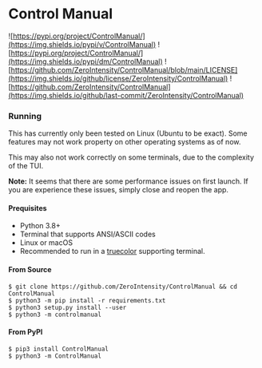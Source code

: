 # Control Manual

![https://pypi.org/project/ControlManual/](https://img.shields.io/pypi/v/ControlManual)
![https://pypi.org/project/ControlManual/](https://img.shields.io/pypi/dm/ControlManual)
![https://github.com/ZeroIntensity/ControlManual/blob/main/LICENSE](https://img.shields.io/github/license/ZeroIntensity/ControlManual)
![https://github.com/ZeroIntensity/ControlManual](https://img.shields.io/github/last-commit/ZeroIntensity/ControlManual)

### Running

This has currently only been tested on Linux (Ubuntu to be exact). Some features may not work property on other operating systems as of now.

This may also not work correctly on some terminals, due to the complexity of the TUI.

**Note:** It seems that there are some performance issues on first launch. If you are experience these issues, simply close and reopen the app.

#### Prequisites

- Python 3.8+
- Terminal that supports ANSI/ASCII codes
- Linux or macOS
- Recommended to run in a [truecolor](https://github.com/termstandard/colors) supporting terminal.

#### From Source

```
$ git clone https://github.com/ZeroIntensity/ControlManual && cd ControlManual
$ python3 -m pip install -r requirements.txt
$ python3 setup.py install --user
$ python3 -m controlmanual
```

#### From PyPI

```
$ pip3 install ControlManual
$ python3 -m ControlManual
```
